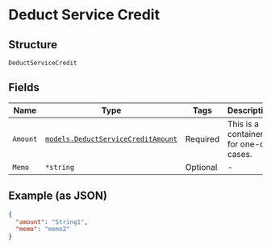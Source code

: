 
# Deduct Service Credit

## Structure

`DeductServiceCredit`

## Fields

| Name | Type | Tags | Description |
|  --- | --- | --- | --- |
| `Amount` | [`models.DeductServiceCreditAmount`](../../doc/models/containers/deduct-service-credit-amount.md) | Required | This is a container for one-of cases. |
| `Memo` | `*string` | Optional | - |

## Example (as JSON)

```json
{
  "amount": "String1",
  "memo": "memo2"
}
```

